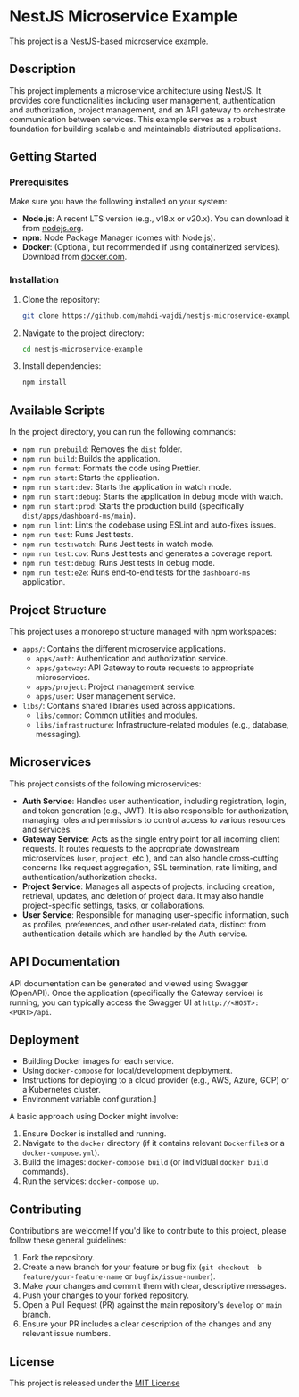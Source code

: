 # NestJS Microservice Example

This project is a NestJS-based microservice example.

## Description

This project implements a microservice architecture using NestJS. It provides core functionalities including user
management, authentication and authorization, project management, and an API gateway to orchestrate communication
between services. This example serves as a robust foundation for building scalable and maintainable distributed
applications.

## Getting Started

### Prerequisites

Make sure you have the following installed on your system:

* **Node.js**: A recent LTS version (e.g., v18.x or v20.x). You can download it from [nodejs.org](https://nodejs.org/).
* **npm**: Node Package Manager (comes with Node.js).
* **Docker**: (Optional, but recommended if using containerized services). Download
  from [docker.com](https://www.docker.com/products/docker-desktop/).

### Installation

1. Clone the repository:
   ```bash
   git clone https://github.com/mahdi-vajdi/nestjs-microservice-example.git
   ```
2. Navigate to the project directory:
   ```bash
   cd nestjs-microservice-example
   ```
3. Install dependencies:
   ```bash
   npm install
   ```

## Available Scripts

In the project directory, you can run the following commands:

- `npm run prebuild`: Removes the `dist` folder.
- `npm run build`: Builds the application.
- `npm run format`: Formats the code using Prettier.
- `npm run start`: Starts the application.
- `npm run start:dev`: Starts the application in watch mode.
- `npm run start:debug`: Starts the application in debug mode with watch.
- `npm run start:prod`: Starts the production build (specifically `dist/apps/dashboard-ms/main`).
- `npm run lint`: Lints the codebase using ESLint and auto-fixes issues.
- `npm run test`: Runs Jest tests.
- `npm run test:watch`: Runs Jest tests in watch mode.
- `npm run test:cov`: Runs Jest tests and generates a coverage report.
- `npm run test:debug`: Runs Jest tests in debug mode.
- `npm run test:e2e`: Runs end-to-end tests for the `dashboard-ms` application.

## Project Structure

This project uses a monorepo structure managed with npm workspaces:

- `apps/`: Contains the different microservice applications.
    - `apps/auth`: Authentication and authorization service.
    - `apps/gateway`: API Gateway to route requests to appropriate microservices.
    - `apps/project`: Project management service.
    - `apps/user`: User management service.
- `libs/`: Contains shared libraries used across applications.
    - `libs/common`: Common utilities and modules.
    - `libs/infrastructure`: Infrastructure-related modules (e.g., database, messaging).

## Microservices

This project consists of the following microservices:

- **Auth Service**: Handles user authentication, including registration, login, and token generation (e.g., JWT). It is
  also responsible for authorization, managing roles and permissions to control access to various resources and
  services.
- **Gateway Service**: Acts as the single entry point for all incoming client requests. It routes requests to the
  appropriate downstream microservices (`user`, `project`, etc.), and can also handle cross-cutting concerns like
  request aggregation, SSL termination, rate limiting, and authentication/authorization checks.
- **Project Service**: Manages all aspects of projects, including creation, retrieval, updates, and deletion of project
  data. It may also handle project-specific settings, tasks, or collaborations.
- **User Service**: Responsible for managing user-specific information, such as profiles, preferences, and other
  user-related data, distinct from authentication details which are handled by the Auth service.

## API Documentation

API documentation can be generated and viewed using Swagger (OpenAPI).
Once the application (specifically the Gateway service) is running, you can typically access the Swagger UI at
`http://<HOST>:<PORT>/api`.

## Deployment

- Building Docker images for each service.
- Using `docker-compose` for local/development deployment.
- Instructions for deploying to a cloud provider (e.g., AWS, Azure, GCP) or a Kubernetes cluster.
- Environment variable configuration.]

A basic approach using Docker might involve:

1. Ensure Docker is installed and running.
2. Navigate to the `docker` directory (if it contains relevant `Dockerfile`s or a `docker-compose.yml`).
3. Build the images: `docker-compose build` (or individual `docker build` commands).
4. Run the services: `docker-compose up`.

## Contributing

Contributions are welcome! If you'd like to contribute to this project, please follow these general guidelines:

1. Fork the repository.
2. Create a new branch for your feature or bug fix (`git checkout -b feature/your-feature-name` or
   `bugfix/issue-number`).
3. Make your changes and commit them with clear, descriptive messages.
4. Push your changes to your forked repository.
5. Open a Pull Request (PR) against the main repository's `develop` or `main` branch.
6. Ensure your PR includes a clear description of the changes and any relevant issue numbers.

## License

This project is released under
the [MIT License](https://github.com/mahdi-vajdi/nestjs-microservice-example/blob/master/LICENSE)